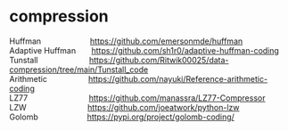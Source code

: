 # compression

Huffman       https://github.com/emersonmde/huffman  
Adaptive Huffman  https://github.com/sh1r0/adaptive-huffman-coding  
Tunstall        https://github.com/Ritwik00025/data-compression/tree/main/Tunstall_code  
Arithmetic      https://github.com/nayuki/Reference-arithmetic-coding  
LZ77          https://github.com/manassra/LZ77-Compressor  
LZW          https://github.com/joeatwork/python-lzw  
Golomb       https://pypi.org/project/golomb-coding/
